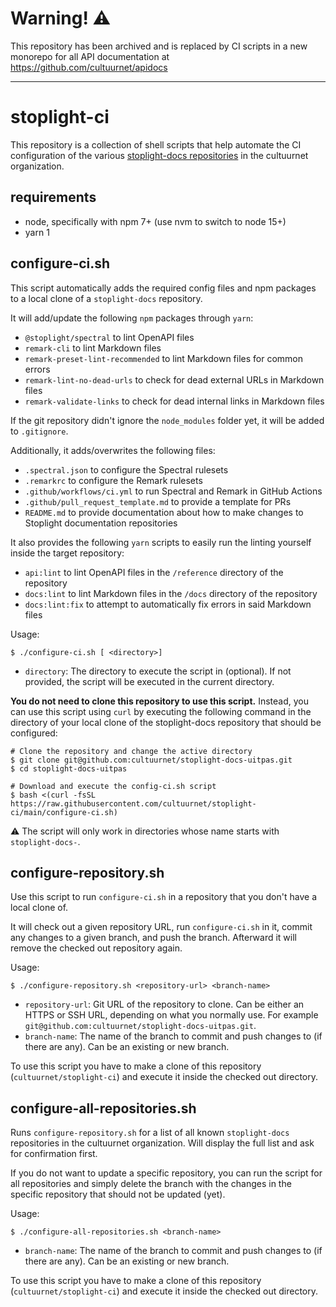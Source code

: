 # Warning! ⚠️

This repository has been archived and is replaced by CI scripts in a new monorepo for all API documentation at https://github.com/cultuurnet/apidocs

---

# stoplight-ci

This repository is a collection of shell scripts that help automate the CI configuration of the various [stoplight-docs repositories](https://github.com/cultuurnet?q=stoplight-docs-&type=&language=&sort=) in the cultuurnet organization.

## requirements

- node, specifically with npm 7+ (use nvm to switch to node 15+)
- yarn 1

## configure-ci.sh

This script automatically adds the required config files and npm packages to a local clone of a `stoplight-docs` repository.

It will add/update the following `npm` packages through `yarn`:

- `@stoplight/spectral` to lint OpenAPI files
- `remark-cli` to lint Markdown files
- `remark-preset-lint-recommended` to lint Markdown files for common errors
- `remark-lint-no-dead-urls` to check for dead external URLs in Markdown files
- `remark-validate-links` to check for dead internal links in Markdown files

If the git repository didn't ignore the `node_modules` folder yet, it will be added to `.gitignore`.

Additionally, it adds/overwrites the following files:

- `.spectral.json` to configure the Spectral rulesets
- `.remarkrc` to configure the Remark rulesets
- `.github/workflows/ci.yml` to run Spectral and Remark in GitHub Actions
- `.github/pull_request_template.md` to provide a template for PRs
- `README.md` to provide documentation about how to make changes to Stoplight documentation repositories

It also provides the following `yarn` scripts to easily run the linting yourself inside the target repository:

- `api:lint` to lint OpenAPI files in the `/reference` directory of the repository
- `docs:lint` to lint Markdown files in the `/docs` directory of the repository
- `docs:lint:fix` to attempt to automatically fix errors in said Markdown files

Usage:
```shell
$ ./configure-ci.sh [ <directory>]
```

- `directory`: The directory to execute the script in (optional). If not provided, the script will be executed in the current directory.

**You do not need to clone this repository to use this script.** Instead, you can use this script using `curl` by executing the following command in the directory of your local clone of the stoplight-docs repository that should be configured:
```shell
# Clone the repository and change the active directory
$ git clone git@github.com:cultuurnet/stoplight-docs-uitpas.git
$ cd stoplight-docs-uitpas

# Download and execute the config-ci.sh script
$ bash <(curl -fsSL https://raw.githubusercontent.com/cultuurnet/stoplight-ci/main/configure-ci.sh)
```

⚠️ The script will only work in directories whose name starts with `stoplight-docs-`.

## configure-repository.sh

Use this script to run `configure-ci.sh` in a repository that you don't have a local clone of.

It will check out a given repository URL, run `configure-ci.sh` in it, commit any changes to a given branch, and push the branch. 
Afterward it will remove the checked out repository again. 

Usage:
```shell
$ ./configure-repository.sh <repository-url> <branch-name>
```

- `repository-url`: Git URL of the repository to clone. Can be either an HTTPS or SSH URL, depending on what you normally use. For example `git@github.com:cultuurnet/stoplight-docs-uitpas.git`.
- `branch-name`: The name of the branch to commit and push changes to (if there are any). Can be an existing or new branch.

To use this script you have to make a clone of this repository (`cultuurnet/stoplight-ci`) and execute it inside the checked out directory.

## configure-all-repositories.sh

Runs `configure-repository.sh` for a list of all known `stoplight-docs` repositories in the cultuurnet organization. 
Will display the full list and ask for confirmation first. 

If you do not want to update a specific repository, you can run the script for all repositories and simply delete the branch with the changes in the specific repository that should not be updated (yet).

Usage:
```shell
$ ./configure-all-repositories.sh <branch-name>
```

- `branch-name`: The name of the branch to commit and push changes to (if there are any). Can be an existing or new branch.

To use this script you have to make a clone of this repository (`cultuurnet/stoplight-ci`) and execute it inside the checked out directory.
